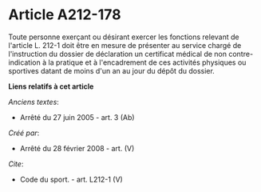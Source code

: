 # Article A212-178

Toute personne exerçant ou désirant exercer les fonctions relevant de l'article L. 212-1 doit être en mesure de présenter au
service chargé de l'instruction du dossier de déclaration un certificat médical de non contre-indication à la pratique et à
l'encadrement de ces activités physiques ou sportives datant de moins d'un an au jour du dépôt du dossier.

**Liens relatifs à cet article**

_Anciens textes_:

  - Arrêté du 27 juin 2005 - art. 3 (Ab)

_Créé par_:

  - Arrêté du 28 février 2008 - art. (V)

_Cite_:

  - Code du sport. - art. L212-1 (V)

